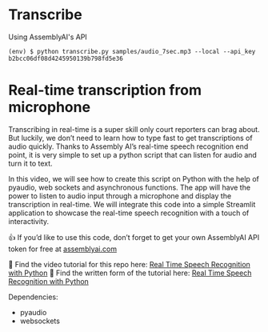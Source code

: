 # Transcribe

Using AssemblyAI's API
```shell
(env) $ python transcribe.py samples/audio_7sec.mp3 --local --api_key b2bcc06df08d4245950139b798fd5e36 
```


# Real-time transcription from microphone

Transcribing in real-time is a super skill only court reporters can brag about. But luckily, we don’t need to learn how to type fast to get transcriptions of audio quickly. Thanks to Assembly AI’s real-time speech recognition end point, it is very simple to set up a python script that can listen for audio and turn it to text.

In this video, we will see how to create this script on Python with the help of pyaudio, web sockets and asynchronous functions. The app will have the power to listen to audio input through a microphone and display the transcription in real-time. We will integrate this code into a simple Streamlit application to showcase the real-time speech recognition with a touch of interactivity.

👍 If you’d like to use this code, don’t forget to get your own AssemblyAI API token for free at [assemblyai.com](https://www.assemblyai.com?utm_source=youtube&utm_medium=referral&utm_campaign=channel_assemblyai)

🎥 Find the video tutorial for this repo here: [Real Time Speech Recognition with Python](https://www.assemblyai.com/blog/real-time-speech-recognition-with-python/)
📝 Find the written form of the tutorial here: [Real Time Speech Recognition with Python](https://www.assemblyai.com/blog/real-time-speech-recognition-with-python/)

Dependencies:
* pyaudio
* websockets
